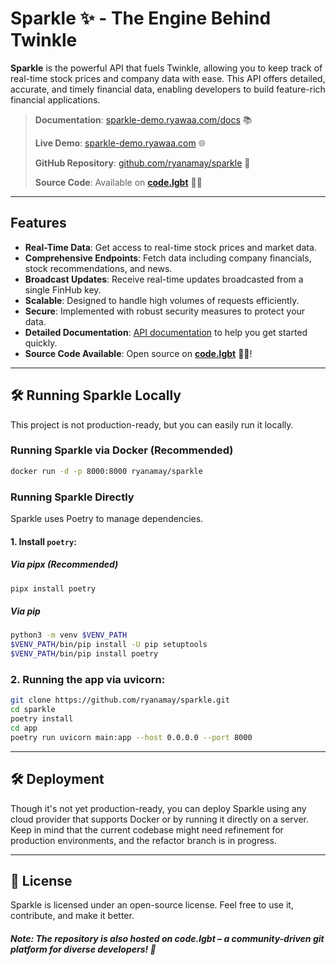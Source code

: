 # Sparkle ✨ - The Engine Behind Twinkle

**Sparkle** is the powerful API that fuels Twinkle, allowing you to keep track of real-time stock prices and company data with ease. This API offers detailed, accurate, and timely financial data, enabling developers to build feature-rich financial applications.

> **Documentation**: [sparkle-demo.ryawaa.com/docs](https://sparkle-demo.ryawaa.com/docs) 📚
> 
> **Live Demo**: [sparkle-demo.ryawaa.com](https://sparkle-demo.ryawaa.com) 🌐
> 
> **GitHub Repository**: [github.com/ryanamay/sparkle](https://github.com/ryanamay/sparkle) 🐙
> 
> **Source Code**: Available on [**code.lgbt**](https://code.lgbt/ryanamay/sparkle) 🏳️‍🌈

---

## Features

- **Real-Time Data**: Get access to real-time stock prices and market data.
- **Comprehensive Endpoints**: Fetch data including company financials, stock recommendations, and news.
- **Broadcast Updates**: Receive real-time updates broadcasted from a single FinHub key.
- **Scalable**: Designed to handle high volumes of requests efficiently.
- **Secure**: Implemented with robust security measures to protect your data.
- **Detailed Documentation**: [API documentation](https://sparkle-demo.ryawaa.com/docs) to help you get started quickly.
- **Source Code Available**: Open source on [**code.lgbt**](https://code.lgbt/ryanamay/sparkle) 🏳️‍⚧️!

---

## 🛠 Running Sparkle Locally

This project is not production-ready, but you can easily run it locally. 

### Running Sparkle via Docker (Recommended)
```bash
docker run -d -p 8000:8000 ryanamay/sparkle
```

### Running Sparkle Directly

Sparkle uses Poetry to manage dependencies.

#### 1. Install `poetry`:
##### Via pipx (Recommended)
```bash
pipx install poetry
```

##### Via pip
```bash
python3 -m venv $VENV_PATH
$VENV_PATH/bin/pip install -U pip setuptools
$VENV_PATH/bin/pip install poetry
```

### 2. Running the app via uvicorn:
```bash
git clone https://github.com/ryanamay/sparkle.git
cd sparkle
poetry install
cd app
poetry run uvicorn main:app --host 0.0.0.0 --port 8000
```

---

## 🛠 Deployment

Though it's not yet production-ready, you can deploy Sparkle using any cloud provider that supports Docker or by running it directly on a server. Keep in mind that the current codebase might need refinement for production environments, and the refactor branch is in progress.

---

## 📝 License

Sparkle is licensed under an open-source license. Feel free to use it, contribute, and make it better.
##### Note: The repository is also hosted on code.lgbt – a community-driven git platform for diverse developers! 🌈
